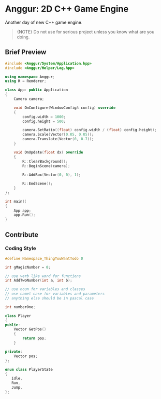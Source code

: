 # Anggur: 2D C++ Game Engine

Another day of new C++ game engine.

> {NOTE} 
> Do not use for serious project unless you know what are you doing.

## Brief Preview
``` cxx
#include <Anggur/System/Application.hpp>
#include <Anggur/Helper/Log.hpp>

using namespace Anggur;
using R = Renderer;

class App: public Application
{
    Camera camera;

    void OnConfigure(WindowConfig& config) override
    {
        config.width = 1000;
        config.height = 500;

        camera.SetRatio((float) config.width / (float) config.height);
        camera.Scale(Vector(0.05, 0.05));
        camera.Translate(Vector(0, 0.7));
    }

    void OnUpdate(float dx) override
    {
        R::ClearBackground();
        R::BeginScene(camera);
        
        R::AddBox(Vector(0, 0), 1);

        R::EndScene();
    }
};

int main() 
{
	App app;
	app.Run();
}


```

## Contribute
### Coding Style
``` cxx
#define Namespace_ThingYouWantTodo 0

int gMagicNumber = 8;

// use verb like word for functions
int AddTwoNumber(int a, int b);

// use noun for variables and classes
// use camel case for variables and parameters
// anything else should be in pascal case

int numberOne;

class Player 
{
public:
    Vector GetPos() 
    {
        return pos;
    }

private:
    Vector pos;
};

enum class PlayerState
{
   Idle,
   Run,
   Jump,
};

```
